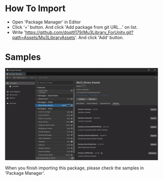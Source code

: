 # How To Import
- Open 'Package Manager' in Editor
- Click '+' button. And click 'Add package from git URL...' on list.
- Write 'https://github.com/doqltl179/Mu3Library_ForUnity.git?path=Assets/Mu3LibraryAssets'. And click 'Add' button.

# Samples
<p align="center">
    <img src="Graphics/PackageSamplesImage.png" width="900"/>
</p>

When you finish importing this package, please check the samples in 'Package Manager'.
